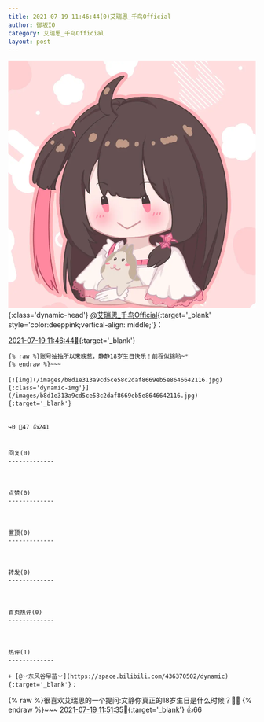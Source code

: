 ```yaml
---
title: 2021-07-19 11:46:44(0)艾瑞思_千鸟Official
author: 御坂IO
category: 艾瑞思_千鸟Official
layout: post
---
```


![img](/images/7e08840c56f251de28bdf766b647bd5fe9a5d50a.jpg){:class='dynamic-head'}
[@艾瑞思_千鸟Official](https://space.bilibili.com/1090010845/dynamic){:target='_blank' style='color:deeppink;vertical-align: middle;'}：

[2021-07-19 11:46:44🔗](https://t.bilibili.com/549017096695463800){:target='_blank'}

~~~
{% raw %}账号抽抽所以来晚惹，静静18岁生日快乐！前程似锦哟~*
{% endraw %}~~~

[![img](/images/b8d1e313a9cd5ce58c2daf8669eb5e8646642116.jpg){:class='dynamic-img'}](/images/b8d1e313a9cd5ce58c2daf8669eb5e8646642116.jpg){:target='_blank'}


↪️0 💬47 👍241


回复(0)
-------------



点赞(0)
-------------



置顶(0)
-------------



转发(0)
-------------



首页热评(0)
-------------



热评(1)
-------------

+ [@丷东风谷早苗丷](https://space.bilibili.com/436370502/dynamic){:target='_blank'}：
~~~
{% raw %}很喜欢艾瑞思的一个提问:文静你真正的18岁生日是什么时候？🤣🤣
{% endraw %}~~~
[2021-07-19 11:51:35🔗](https://t.bilibili.com/549017096695463800#reply4942616258){:target='_blank'} 👍66


